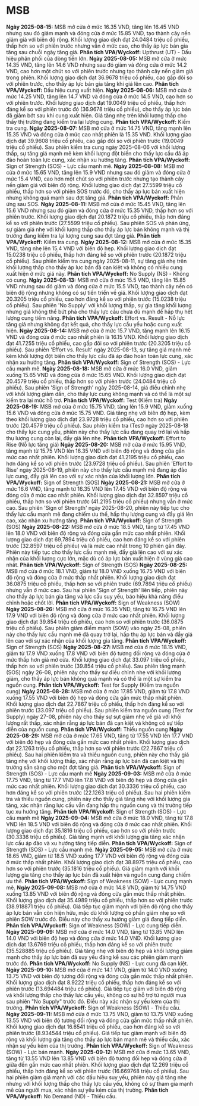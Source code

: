# MSB

**Ngày 2025-08-15:** MSB mở cửa ở mức 16.35 VND, tăng lên 16.45 VND nhưng sau đó giảm mạnh và đóng cửa ở mức 15.85 VND, tạo thành cây nến giảm giá với biên độ rộng. Khối lượng giao dịch đạt 24.0484 triệu cổ phiếu, thấp hơn so với phiên trước nhưng vẫn ở mức cao, cho thấy áp lực bán gia tăng sau chuỗi ngày tăng giá. **Phân tích VPA/Wyckoff:** Upthrust (UT) - Dấu hiệu phân phối của dòng tiền lớn.
**Ngày 2025-08-05:** MSB mở cửa ở mức 14.35 VND, tăng lên 14.6 VND nhưng sau đó giảm và đóng cửa ở mức 14.2 VND, cao hơn một chút so với phiên trước nhưng tạo thành cây nến giảm giá trong phiên. Khối lượng giao dịch đạt 36.9678 triệu cổ phiếu, cao gấp đôi so với phiên trước, cho thấy áp lực bán gia tăng khi giá lên cao. **Phân tích VPA/Wyckoff:** Dấu hiệu cung xuất hiện.
**Ngày 2025-08-06:** MSB mở cửa ở mức 14.25 VND, tăng lên 14.7 VND và đóng cửa ở mức 14.5 VND, cao hơn so với phiên trước. Khối lượng giao dịch đạt 19.0049 triệu cổ phiếu, thấp hơn đáng kể so với phiên trước đó (36.9678 triệu cổ phiếu), cho thấy áp lực bán đã giảm bớt sau khi cung xuất hiện. Giá tăng nhẹ trên khối lượng thấp cho thấy thị trường đang kiểm tra lại lượng cung. **Phân tích VPA/Wyckoff:** Kiểm tra cung.
**Ngày 2025-08-07:** MSB mở cửa ở mức 14.75 VND, tăng mạnh lên 15.35 VND và đóng cửa ở mức cao nhất phiên là 15.35 VND. Khối lượng giao dịch đạt 39.9608 triệu cổ phiếu, cao gấp đôi so với phiên trước (19.0049 triệu cổ phiếu). Sau phiên kiểm tra cung ngày 2025-08-06 với khối lượng thấp, sự tăng giá mạnh mẽ kèm khối lượng đột biến cho thấy lực cầu đã áp đảo hoàn toàn lực cung, xác nhận xu hướng tăng. **Phân tích VPA/Wyckoff:** Sign of Strength (SOS) - Lực cầu mạnh mẽ.
**Ngày 2025-08-08:** MSB mở cửa ở mức 15.65 VND, tăng lên 15.9 VND nhưng sau đó giảm và đóng cửa ở mức 15.4 VND, cao hơn một chút so với phiên trước nhưng tạo thành cây nến giảm giá với biên độ rộng. Khối lượng giao dịch đạt 27.5599 triệu cổ phiếu, thấp hơn so với phiên SOS trước đó, cho thấy áp lực bán xuất hiện nhưng không quá mạnh sau đợt tăng giá. **Phân tích VPA/Wyckoff:** Phản ứng sau SOS.
**Ngày 2025-08-11:** MSB mở cửa ở mức 15.45 VND, tăng lên 15.6 VND nhưng sau đó giảm và đóng cửa ở mức 15.35 VND, thấp hơn so với phiên trước. Khối lượng giao dịch đạt 20.1872 triệu cổ phiếu, thấp hơn đáng kể so với phiên trước (27.5599 triệu cổ phiếu). Sau phiên SOS và phản ứng, sự giảm giá nhẹ với khối lượng thấp cho thấy áp lực bán không mạnh và thị trường đang kiểm tra lại lượng cung sau đợt tăng giá. **Phân tích VPA/Wyckoff:** Kiểm tra cung.
**Ngày 2025-08-12:** MSB mở cửa ở mức 15.35 VND, tăng nhẹ lên 15.4 VND với biên độ hẹp. Khối lượng giao dịch đạt 15.0238 triệu cổ phiếu, thấp hơn đáng kể so với phiên trước (20.1872 triệu cổ phiếu). Sau phiên kiểm tra cung ngày 2025-08-11, sự tăng giá nhẹ trên khối lượng thấp cho thấy áp lực bán đã cạn kiệt và không có nhiều cung xuất hiện ở mức giá này. **Phân tích VPA/Wyckoff:** No Supply (NS) - Không có cung.
**Ngày 2025-08-13:** MSB mở cửa ở mức 15.5 VND, tăng lên 15.85 VND nhưng sau đó giảm và đóng cửa ở mức 15.5 VND, tạo thành cây nến có biên độ rộng nhưng không có sự tiến triển về giá. Khối lượng giao dịch đạt 20.3205 triệu cổ phiếu, cao hơn đáng kể so với phiên trước (15.0238 triệu cổ phiếu). Sau phiên 'No Supply' với khối lượng thấp, sự gia tăng khối lượng nhưng giá không thể bứt phá cho thấy lực cầu chưa đủ mạnh để hấp thụ hết lượng cung tiềm năng. **Phân tích VPA/Wyckoff:** Effort vs. Result - Nỗ lực tăng giá nhưng không đạt kết quả, cho thấy lực cầu yếu hoặc cung xuất hiện.
**Ngày 2025-08-14:** MSB mở cửa ở mức 15.7 VND, tăng mạnh lên 16.15 VND và đóng cửa ở mức cao nhất phiên là 16.15 VND. Khối lượng giao dịch đạt 41.7255 triệu cổ phiếu, cao gấp đôi so với phiên trước (20.3205 triệu cổ phiếu). Sau phiên 'Effort vs. Result' ngày 2025-08-13, sự tăng giá mạnh mẽ kèm khối lượng đột biến cho thấy lực cầu đã áp đảo hoàn toàn lực cung, xác nhận xu hướng tăng. **Phân tích VPA/Wyckoff:** Sign of Strength (SOS) - Lực cầu mạnh mẽ.
**Ngày 2025-08-18:** MSB mở cửa ở mức 16.0 VND, giảm xuống 15.65 VND và đóng cửa ở mức 15.65 VND. Khối lượng giao dịch đạt 20.4579 triệu cổ phiếu, thấp hơn so với phiên trước (24.0484 triệu cổ phiếu). Sau phiên 'Sign of Strength' ngày 2025-08-14, giá điều chỉnh nhẹ với khối lượng giảm dần, cho thấy lực cung không mạnh và có thể là một sự kiểm tra lại mức hỗ trợ. **Phân tích VPA/Wyckoff:** Test (Kiểm tra)
**Ngày 2025-08-19:** MSB mở cửa ở mức 15.75 VND, tăng lên 15.9 VND, giảm xuống 15.6 VND và đóng cửa ở mức 15.75 VND. Giá tăng nhẹ với biên độ hẹp, kèm theo khối lượng giao dịch đạt 23.9728 triệu cổ phiếu, cao hơn so với phiên trước (20.4579 triệu cổ phiếu). Sau phiên kiểm tra (Test) ngày 2025-08-18 cho thấy lực cung yếu, phiên này cho thấy lực cầu đang quay trở lại và hấp thụ lượng cung còn lại, đẩy giá lên nhẹ. **Phân tích VPA/Wyckoff:** Effort to Rise (Nỗ lực tăng giá)
**Ngày 2025-08-20:** MSB mở cửa ở mức 15.95 VND, tăng mạnh từ 15.75 VND lên 16.35 VND với biên độ rộng và đóng cửa gần mức cao nhất phiên. Khối lượng giao dịch đạt 41.2195 triệu cổ phiếu, cao hơn đáng kể so với phiên trước (23.9728 triệu cổ phiếu). Sau phiên 'Effort to Rise' ngày 2025-08-19, phiên này cho thấy lực cầu mạnh mẽ đang áp đảo lực cung, đẩy giá lên cao với sự xác nhận của khối lượng lớn. **Phân tích VPA/Wyckoff:** Sign of Strength (SOS)
**Ngày 2025-08-21:** MSB mở cửa ở mức 16.6 VND, tăng mạnh từ 16.35 VND lên 17.45 VND với biên độ rộng và đóng cửa ở mức cao nhất phiên. Khối lượng giao dịch đạt 32.8597 triệu cổ phiếu, thấp hơn so với phiên trước (41.2195 triệu cổ phiếu) nhưng vẫn ở mức cao. Sau phiên 'Sign of Strength' ngày 2025-08-20, phiên này tiếp tục cho thấy lực cầu mạnh mẽ đang chiếm ưu thế, hấp thụ lượng cung và đẩy giá lên cao, xác nhận xu hướng tăng. **Phân tích VPA/Wyckoff:** Sign of Strength (SOS)
**Ngày 2025-08-22:** MSB mở cửa ở mức 18.5 VND, tăng từ 17.45 VND lên 18.0 VND với biên độ rộng và đóng cửa gần mức cao nhất phiên. Khối lượng giao dịch đạt 69.7894 triệu cổ phiếu, cao hơn đáng kể so với phiên trước (32.8597 triệu cổ phiếu) và là mức cao nhất trong 10 phiên gần đây. Phiên này tiếp tục cho thấy lực cầu mạnh mẽ, đẩy giá lên cao với sự xác nhận của khối lượng cực lớn, mặc dù có áp lực bán xuất hiện ở vùng giá cao nhất. **Phân tích VPA/Wyckoff:** Sign of Strength (SOS)
**Ngày 2025-08-25:** MSB mở cửa ở mức 18.1 VND, giảm từ 18.0 VND xuống 16.75 VND với biên độ rộng và đóng cửa ở mức thấp nhất phiên. Khối lượng giao dịch đạt 36.0875 triệu cổ phiếu, thấp hơn so với phiên trước (69.7894 triệu cổ phiếu) nhưng vẫn ở mức cao. Sau hai phiên 'Sign of Strength' liên tiếp, phiên này cho thấy áp lực bán gia tăng và lực cầu suy yếu, báo hiệu khả năng điều chỉnh hoặc chốt lời. **Phân tích VPA/Wyckoff:** Sign of Weakness (SOW)
**Ngày 2025-08-26:** MSB mở cửa ở mức 16.35 VND, tăng từ 16.75 VND lên 17.9 VND với biên độ rộng và đóng cửa ở mức cao nhất phiên. Khối lượng giao dịch đạt 39.854 triệu cổ phiếu, cao hơn so với phiên trước (36.0875 triệu cổ phiếu). Sau phiên giảm điểm mạnh (SOW) vào ngày 25-08, phiên này cho thấy lực cầu mạnh mẽ đã quay trở lại, hấp thụ áp lực bán và đẩy giá lên cao với sự xác nhận của khối lượng gia tăng. **Phân tích VPA/Wyckoff:** Sign of Strength (SOS)
**Ngày 2025-08-27:** MSB mở cửa ở mức 18.15 VND, giảm từ 17.9 VND xuống 17.8 VND với biên độ tương đối rộng và đóng cửa ở mức thấp hơn giá mở cửa. Khối lượng giao dịch đạt 33.097 triệu cổ phiếu, thấp hơn so với phiên trước (39.854 triệu cổ phiếu). Sau phiên tăng mạnh (SOS) ngày 26-08, phiên này cho thấy sự điều chỉnh nhẹ với khối lượng giảm, cho thấy áp lực bán không quá mạnh và có thể là một sự kiểm tra nguồn cung. **Phân tích VPA/Wyckoff:** Test for Supply (Kiểm tra nguồn cung)
**Ngày 2025-08-28:** MSB mở cửa ở mức 17.85 VND, giảm từ 17.8 VND xuống 17.55 VND với biên độ hẹp và đóng cửa gần mức thấp nhất phiên. Khối lượng giao dịch đạt 22.7867 triệu cổ phiếu, thấp hơn đáng kể so với phiên trước (33.097 triệu cổ phiếu). Sau phiên kiểm tra nguồn cung (Test for Supply) ngày 27-08, phiên này cho thấy sự sụt giảm nhẹ về giá với khối lượng rất thấp, xác nhận rằng áp lực bán đã cạn kiệt và không có sự tiếp diễn của nguồn cung. **Phân tích VPA/Wyckoff:** Thiếu nguồn cung
**Ngày 2025-08-29:** MSB mở cửa ở mức 17.65 VND, tăng từ 17.55 VND lên 17.7 VND với biên độ hẹp và đóng cửa gần mức cao nhất phiên. Khối lượng giao dịch đạt 22.1263 triệu cổ phiếu, thấp hơn so với phiên trước (22.7867 triệu cổ phiếu). Sau hai phiên kiểm tra và thiếu nguồn cung, phiên này cho thấy giá tăng nhẹ với khối lượng thấp, xác nhận rằng áp lực bán đã cạn kiệt và thị trường sẵn sàng cho một đợt tăng giá. **Phân tích VPA/Wyckoff:** Sign of Strength (SOS) - Lực cầu mạnh mẽ
**Ngày 2025-09-03:** MSB mở cửa ở mức 17.75 VND, tăng từ 17.7 VND lên 17.8 VND với biên độ hẹp và đóng cửa gần mức cao nhất phiên. Khối lượng giao dịch đạt 30.3336 triệu cổ phiếu, cao hơn đáng kể so với phiên trước (22.1263 triệu cổ phiếu). Sau hai phiên kiểm tra và thiếu nguồn cung, phiên này cho thấy giá tăng nhẹ với khối lượng gia tăng, xác nhận rằng lực cầu vẫn đang hấp thụ nguồn cung và thị trường tiếp tục xu hướng tăng. **Phân tích VPA/Wyckoff:** Sign of Strength (SOS) - Lực cầu mạnh mẽ
**Ngày 2025-09-04:** MSB mở cửa ở mức 18.0 VND, tăng từ 17.8 VND lên 18.5 VND với biên độ rộng và đóng cửa ở mức cao nhất phiên. Khối lượng giao dịch đạt 35.1816 triệu cổ phiếu, cao hơn so với phiên trước (30.3336 triệu cổ phiếu). Giá tăng mạnh với khối lượng gia tăng xác nhận lực cầu áp đảo và xu hướng tăng tiếp diễn. **Phân tích VPA/Wyckoff:** Sign of Strength (SOS) - Lực cầu mạnh mẽ.
**Ngày 2025-09-05:** MSB mở cửa ở mức 18.65 VND, giảm từ 18.5 VND xuống 17.7 VND với biên độ rộng và đóng cửa ở mức thấp nhất phiên. Khối lượng giao dịch đạt 38.8975 triệu cổ phiếu, cao hơn so với phiên trước (35.1816 triệu cổ phiếu). Giá giảm mạnh với khối lượng gia tăng cho thấy áp lực bán đã xuất hiện và nguồn cung đang chiếm ưu thế. **Phân tích VPA/Wyckoff:** Sign of Weakness (SOW) - Lực cung mạnh mẽ.
**Ngày 2025-09-08:** MSB mở cửa ở mức 14.8 VND, giảm từ 14.75 VND xuống 13.85 VND với biên độ rộng và đóng cửa gần mức thấp nhất phiên. Khối lượng giao dịch đạt 35.4989 triệu cổ phiếu, thấp hơn so với phiên trước (38.918871 triệu cổ phiếu). Giá tiếp tục giảm mạnh với biên độ rộng cho thấy áp lực bán vẫn còn hiện hữu, mặc dù khối lượng có phần giảm nhẹ so với phiên SOW trước đó. Điều này cho thấy xu hướng giảm giá đang tiếp diễn. **Phân tích VPA/Wyckoff:** Sign of Weakness (SOW) - Lực cung tiếp diễn.
**Ngày 2025-09-09:** MSB mở cửa ở mức 14.0 VND, tăng từ 13.85 VND lên 14.0 VND với biên độ hẹp và đóng cửa ở mức 14.0 VND. Khối lượng giao dịch đạt 13.6769 triệu cổ phiếu, thấp hơn đáng kể so với phiên trước (35.528885 triệu cổ phiếu). Giá tăng nhẹ với biên độ hẹp và khối lượng giảm mạnh cho thấy áp lực bán đã suy yếu đáng kể sau các phiên giảm mạnh trước đó. **Phân tích VPA/Wyckoff:** No Supply (NS) - Lực cung đã cạn kiệt.
**Ngày 2025-09-10:** MSB mở cửa ở mức 14.1 VND, giảm từ 14.0 VND xuống 13.75 VND với biên độ tương đối rộng và đóng cửa gần mức thấp nhất phiên. Khối lượng giao dịch đạt 8.9222 triệu cổ phiếu, thấp hơn đáng kể so với phiên trước (13.694484 triệu cổ phiếu). Giá tiếp tục giảm với biên độ rộng và khối lượng thấp cho thấy lực cầu yếu, không có sự hỗ trợ từ người mua sau phiên "No Supply" trước đó. Điều này xác nhận sự yếu kém của thị trường. **Phân tích VPA/Wyckoff:** Sign of Weakness (SOW) - Thiếu cầu.
**Ngày 2025-09-11:** MSB mở cửa ở mức 13.75 VND, giảm từ 13.75 VND xuống 13.55 VND với biên độ tương đối rộng và đóng cửa gần mức thấp nhất phiên. Khối lượng giao dịch đạt 16.6541 triệu cổ phiếu, cao hơn đáng kể so với phiên trước (8.934544 triệu cổ phiếu). Giá tiếp tục giảm mạnh với biên độ rộng và khối lượng gia tăng cho thấy áp lực bán mạnh mẽ và thiếu cầu, xác nhận sự yếu kém của thị trường. **Phân tích VPA/Wyckoff:** Sign of Weakness (SOW) - Lực bán mạnh.
**Ngày 2025-09-12:** MSB mở cửa ở mức 13.65 VND, tăng từ 13.55 VND lên 13.85 VND với biên độ tương đối hẹp và đóng cửa ở giữa đến gần mức cao nhất phiên. Khối lượng giao dịch đạt 12.269 triệu cổ phiếu, thấp hơn đáng kể so với phiên trước (16.669768 triệu cổ phiếu). Sau hai phiên giảm giá mạnh với các dấu hiệu suy yếu, phiên này giá tăng nhẹ nhưng với khối lượng thấp cho thấy lực cầu yếu, không có sự tham gia mạnh mẽ của người mua, xác nhận sự yếu kém của thị trường. **Phân tích VPA/Wyckoff:** No Demand (ND) - Thiếu cầu.
